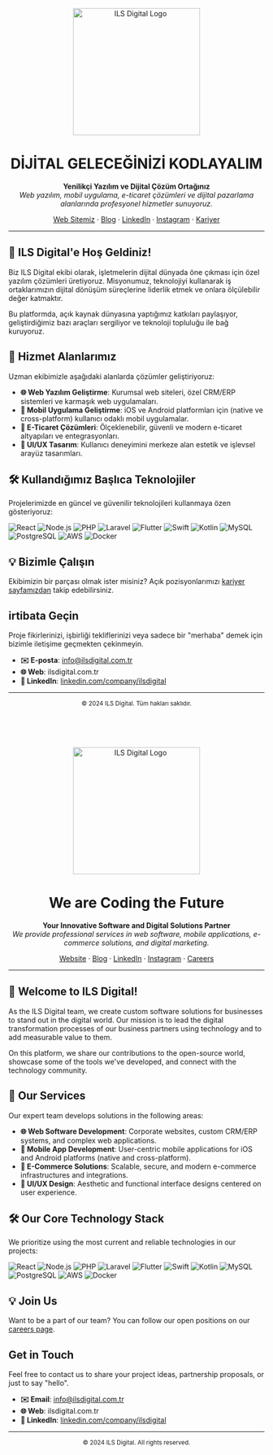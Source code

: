 <a name="tr"></a>

<p align="center">
  <a href="https://ilsdigital.com.tr">
    <img src="https://ilsdigital.com.tr/assets/logo-white.png" alt="ILS Digital Logo" width="250" />
  </a>
</p>

<h1 align="center">DİJİTAL GELECEĞİNİZİ KODLAYALIM</h1>

<p align="center">
  <b>Yenilikçi Yazılım ve Dijital Çözüm Ortağınız</b>
  <br />
  <i>Web yazılım, mobil uygulama, e-ticaret çözümleri ve dijital pazarlama alanlarında profesyonel hizmetler sunuyoruz.</i>
</p>

<p align="center">
  <a href="https://ilsdigital.com.tr">Web Sitemiz</a>
  ·
  <a href="https://ilsdigital.com.tr/blog">Blog</a>
  ·
  <a href="https://www.linkedin.com/company/ilsdigital/">LinkedIn</a>
  ·
  <a href="https://www.instagram.com/ilsdigital.tr/">Instagram</a>
  ·
  <a href="https://ilsdigital.com.tr/kariyer">Kariyer</a>
</p>

---

## 👋 ILS Digital'e Hoş Geldiniz!

Biz ILS Digital ekibi olarak, işletmelerin dijital dünyada öne çıkması için özel yazılım çözümleri üretiyoruz. Misyonumuz, teknolojiyi kullanarak iş ortaklarımızın dijital dönüşüm süreçlerine liderlik etmek ve onlara ölçülebilir değer katmaktır.

Bu platformda, açık kaynak dünyasına yaptığımız katkıları paylaşıyor, geliştirdiğimiz bazı araçları sergiliyor ve teknoloji topluluğu ile bağ kuruyoruz.

## 🚀 Hizmet Alanlarımız

Uzman ekibimizle aşağıdaki alanlarda çözümler geliştiriyoruz:

* **🌐 Web Yazılım Geliştirme**: Kurumsal web siteleri, özel CRM/ERP sistemleri ve karmaşık web uygulamaları.
* **📱 Mobil Uygulama Geliştirme**: iOS ve Android platformları için (native ve cross-platform) kullanıcı odaklı mobil uygulamalar.
* **🛒 E-Ticaret Çözümleri**: Ölçeklenebilir, güvenli ve modern e-ticaret altyapıları ve entegrasyonları.
* **🎨 UI/UX Tasarım**: Kullanıcı deneyimini merkeze alan estetik ve işlevsel arayüz tasarımları.

## 🛠️ Kullandığımız Başlıca Teknolojiler

Projelerimizde en güncel ve güvenilir teknolojileri kullanmaya özen gösteriyoruz:

<p align="left">
  <img src="https://img.shields.io/badge/React-61DAFB?style=for-the-badge&logo=react&logoColor=black" alt="React">
  <img src="https://img.shields.io/badge/Node.js-339933?style=for-the-badge&logo=node.js&logoColor=white" alt="Node.js">
  <img src="https://img.shields.io/badge/PHP-777BB4?style=for-the-badge&logo=php&logoColor=white" alt="PHP">
  <img src="https://img.shields.io/badge/Laravel-FF2D20?style=for-the-badge&logo=laravel&logoColor=white" alt="Laravel">
  <img src="https://img.shields.io/badge/Flutter-02569B?style=for-the-badge&logo=flutter&logoColor=white" alt="Flutter">
  <img src="https://img.shields.io/badge/Swift-F05138?style=for-the-badge&logo=swift&logoColor=white" alt="Swift">
  <img src="https://img.shields.io/badge/Kotlin-7F52FF?style=for-the-badge&logo=kotlin&logoColor=white" alt="Kotlin">
  <img src="https://img.shields.io/badge/MySQL-4479A1?style=for-the-badge&logo=mysql&logoColor=white" alt="MySQL">
  <img src="https://img.shields.io/badge/PostgreSQL-4169E1?style=for-the-badge&logo=postgresql&logoColor=white" alt="PostgreSQL">
  <img src="https://img.shields.io/badge/Amazon_AWS-232F3E?style=for-the-badge&logo=amazon-aws&logoColor=white" alt="AWS">
  <img src="https://img.shields.io/badge/Docker-2496ED?style=for-the-badge&logo=docker&logoColor=white" alt="Docker">
</p>

## 💡 Bizimle Çalışın

Ekibimizin bir parçası olmak ister misiniz? Açık pozisyonlarımızı [kariyer sayfamızdan](https://ilsdigital.com.tr/kariyer) takip edebilirsiniz.

## irtibata Geçin

Proje fikirlerinizi, işbirliği tekliflerinizi veya sadece bir "merhaba" demek için bizimle iletişime geçmekten çekinmeyin.

* **✉️ E-posta**: info@ilsdigital.com.tr
* **🌐 Web**: ilsdigital.com.tr
* **💼 LinkedIn**: [linkedin.com/company/ilsdigital](https://www.linkedin.com/company/ilsdigital/)

---
<p align="center">
  <small>© 2024 ILS Digital. Tüm hakları saklıdır.</small>
</p>

<br><br><br>

<a name="en"></a>

<p align="center">
  <a href="https://ilsdigital.com.tr">
    <img src="https://ilsdigital.com.tr/assets/logo-white.png" alt="ILS Digital Logo" width="250" />
  </a>
</p>

<h1 align="center">We are Coding the Future</h1>

<p align="center">
  <b>Your Innovative Software and Digital Solutions Partner</b>
  <br />
  <i>We provide professional services in web software, mobile applications, e-commerce solutions, and digital marketing.</i>
</p>

<p align="center">
  <a href="https://ilsdigital.com.tr">Website</a>
  ·
  <a href="https://ilsdigital.com.tr/blog">Blog</a>
  ·
  <a href="https://www.linkedin.com/company/ilsdigital/">LinkedIn</a>
  ·
  <a href="https://www.instagram.com/ilsdigital/">Instagram</a>
  ·
  <a href="https://ilsdigital.com.tr/kariyer">Careers</a>
</p>

---

## 👋 Welcome to ILS Digital!

As the ILS Digital team, we create custom software solutions for businesses to stand out in the digital world. Our mission is to lead the digital transformation processes of our business partners using technology and to add measurable value to them.

On this platform, we share our contributions to the open-source world, showcase some of the tools we've developed, and connect with the technology community.

## 🚀 Our Services

Our expert team develops solutions in the following areas:

* **🌐 Web Software Development**: Corporate websites, custom CRM/ERP systems, and complex web applications.
* **📱 Mobile App Development**: User-centric mobile applications for iOS and Android platforms (native and cross-platform).
* **🛒 E-Commerce Solutions**: Scalable, secure, and modern e-commerce infrastructures and integrations.
* **🎨 UI/UX Design**: Aesthetic and functional interface designs centered on user experience.

## 🛠️ Our Core Technology Stack

We prioritize using the most current and reliable technologies in our projects:

<p align="left">
  <img src="https://img.shields.io/badge/React-61DAFB?style=for-the-badge&logo=react&logoColor=black" alt="React">
  <img src="https://img.shields.io/badge/Node.js-339933?style=for-the-badge&logo=node.js&logoColor=white" alt="Node.js">
  <img src="https://img.shields.io/badge/PHP-777BB4?style=for-the-badge&logo=php&logoColor=white" alt="PHP">
  <img src="https://img.shields.io/badge/Laravel-FF2D20?style=for-the-badge&logo=laravel&logoColor=white" alt="Laravel">
  <img src="https://img.shields.io/badge/Flutter-02569B?style=for-the-badge&logo=flutter&logoColor=white" alt="Flutter">
  <img src="https://img.shields.io/badge/Swift-F05138?style=for-the-badge&logo=swift&logoColor=white" alt="Swift">
  <img src="https://img.shields.io/badge/Kotlin-7F52FF?style=for-the-badge&logo=kotlin&logoColor=white" alt="Kotlin">
  <img src="https://img.shields.io/badge/MySQL-4479A1?style=for-the-badge&logo=mysql&logoColor=white" alt="MySQL">
  <img src="https://img.shields.io/badge/PostgreSQL-4169E1?style=for-the-badge&logo=postgresql&logoColor=white" alt="PostgreSQL">
  <img src="https://img.shields.io/badge/Amazon_AWS-232F3E?style=for-the-badge&logo=amazon-aws&logoColor=white" alt="AWS">
  <img src="https://img.shields.io/badge/Docker-2496ED?style=for-the-badge&logo=docker&logoColor=white" alt="Docker">
</p>

## 💡 Join Us

Want to be a part of our team? You can follow our open positions on our [careers page](https://ilsdigital.com.tr/kariyer).

## Get in Touch

Feel free to contact us to share your project ideas, partnership proposals, or just to say "hello".

* **✉️ Email**: info@ilsdigital.com.tr
* **🌐 Web**: ilsdigital.com.tr
* **💼 LinkedIn**: [linkedin.com/company/ilsdigital](https://www.linkedin.com/company/ilsdigital/)

---
<p align="center">
  <small>© 2024 ILS Digital. All rights reserved.</small>
</p>
